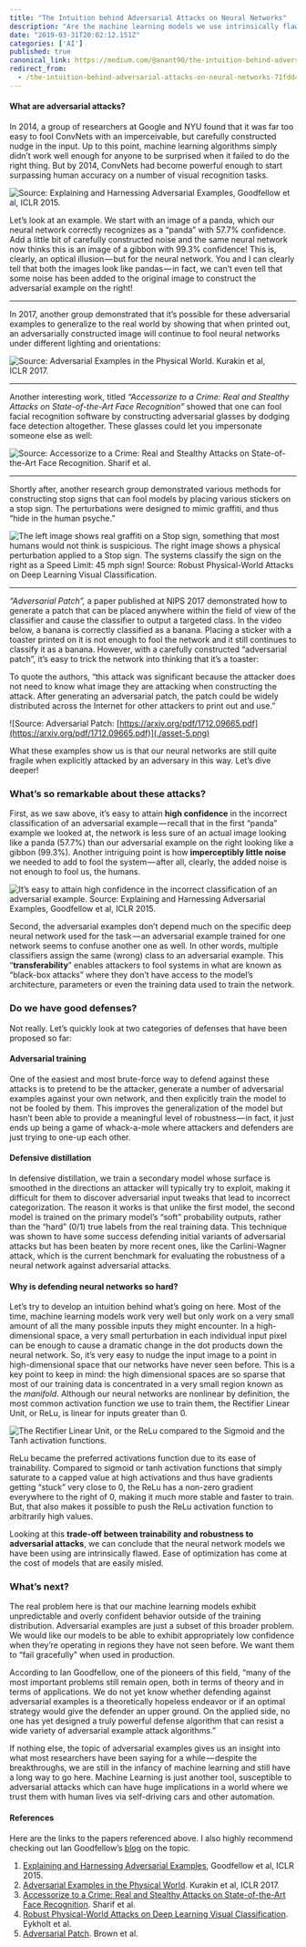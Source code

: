 ```yaml
---
title: "The Intuition behind Adversarial Attacks on Neural Networks"
description: "Are the machine learning models we use intrinsically flawed?"
date: "2019-03-31T20:02:12.151Z"
categories: ['AI']
published: true
canonical_link: https://medium.com/@anant90/the-intuition-behind-adversarial-attacks-on-neural-networks-71fdd427a33b
redirect_from:
  - /the-intuition-behind-adversarial-attacks-on-neural-networks-71fdd427a33b
---
```


#### What are adversarial attacks?

In 2014, a group of researchers at Google and NYU found that it was far too easy to fool ConvNets with an imperceivable, but carefully constructed nudge in the input. Up to this point, machine learning algorithms simply didn’t work well enough for anyone to be surprised when it failed to do the right thing. But by 2014, ConvNets had become powerful enough to start surpassing human accuracy on a number of visual recognition tasks.

![Source: [_Explaining and Harnessing Adversarial Examples_](https://arxiv.org/abs/1412.6572)_, Goodfellow et al, ICLR 2015._](./asset-1.png)

Let’s look at an example. We start with an image of a panda, which our neural network correctly recognizes as a “panda” with 57.7% confidence. Add a little bit of carefully constructed noise and the same neural network now thinks this is an image of a gibbon with 99.3% confidence! This is, clearly, an optical illusion — but for the neural network. You and I can clearly tell that both the images look like pandas — in fact, we can’t even tell that some noise has been added to the original image to construct the adversarial example on the right!

---

In 2017, another group demonstrated that it’s possible for these adversarial examples to generalize to the real world by showing that when printed out, an adversarially constructed image will continue to fool neural networks under different lighting and orientations:

![Source: [Adversarial Examples in the Physical World](https://arxiv.org/pdf/1607.02533.pdf). Kurakin et al, ICLR 2017.](./asset-2.png)

---

Another interesting work, titled _“Accessorize to a Crime: Real and Stealthy Attacks on State-of-the-Art Face Recognition”_ showed that one can fool facial recognition software by constructing adversarial glasses by dodging face detection altogether. These glasses could let you impersonate someone else as well:

![Source: [_Accessorize to a Crime: Real and Stealthy Attacks on State-of-the-Art Face Recognition_](https://www.cs.cmu.edu/~sbhagava/papers/face-rec-ccs16.pdf)_. Sharif et al._](./asset-3.png)

---

Shortly after, another research group demonstrated various methods for constructing stop signs that can fool models by placing various stickers on a stop sign. The perturbations were designed to mimic graffiti, and thus “hide in the human psyche.”

![The left image shows real graffiti on a Stop sign, something that most humans would not think is suspicious. The right image shows a physical perturbation applied to a Stop sign. The systems classify the sign on the right as a Speed Limit: 45 mph sign! Source: [Robust Physical-World Attacks on Deep Learning Visual Classification](https://arxiv.org/pdf/1707.08945.pdf).](./asset-4.png)

---

_“Adversarial Patch”,_ a paper published at NIPS 2017 demonstrated how to generate a patch that can be placed anywhere within the field of view of the classifier and cause the classifier to output a targeted class. In the video below, a banana is correctly classified as a banana. Placing a sticker with a toaster printed on it is not enough to fool the network and it still continues to classify it as a banana. However, with a carefully constructed “adversarial patch”, it’s easy to trick the network into thinking that it’s a toaster:



To quote the authors, “this attack was significant because the attacker does not need to know what image they are attacking when constructing the attack. After generating an adversarial patch, the patch could be widely distributed across the Internet for other attackers to print out and use.”

![Source: Adversarial Patch: [https://arxiv.org/pdf/1712.09665.pdf](https://arxiv.org/pdf/1712.09665.pdf)](./asset-5.png)

What these examples show us is that our neural networks are still quite fragile when explicitly attacked by an adversary in this way. Let’s dive deeper!

### What’s so remarkable about these attacks?

First, as we saw above, it’s easy to attain **high confidence** in the incorrect classification of an adversarial example — recall that in the first “panda” example we looked at, the network is less sure of an actual image looking like a panda (57.7%) than our adversarial example on the right looking like a gibbon (99.3%). Another intriguing point is how **imperceptibly little noise** we needed to add to fool the system — after all, clearly, the added noise is not enough to fool us, the humans.

![It’s easy to attain **high confidence** in the incorrect classification of an adversarial example. Source: [_Explaining and Harnessing Adversarial Examples_](https://arxiv.org/abs/1412.6572)_, Goodfellow et al, ICLR 2015._](./asset-6.png)

Second, the adversarial examples don’t depend much on the specific deep neural network used for the task — an adversarial example trained for one network seems to confuse another one as well. In other words, multiple classifiers assign the same (wrong) class to an adversarial example. This “**transferability**” enables attackers to fool systems in what are known as “black-box attacks” where they don’t have access to the model’s architecture, parameters or even the training data used to train the network.

### Do we have good defenses?

Not really. Let’s quickly look at two categories of defenses that have been proposed so far:

#### Adversarial training

One of the easiest and most brute-force way to defend against these attacks is to pretend to be the attacker, generate a number of adversarial examples against your own network, and then explicitly train the model to not be fooled by them. This improves the generalization of the model but hasn’t been able to provide a meaningful level of robustness — in fact, it just ends up being a game of whack-a-mole where attackers and defenders are just trying to one-up each other.

#### Defensive distillation

In defensive distillation, we train a secondary model whose surface is smoothed in the directions an attacker will typically try to exploit, making it difficult for them to discover adversarial input tweaks that lead to incorrect categorization. The reason it works is that unlike the first model, the second model is trained on the primary model’s “soft” probability outputs, rather than the “hard” (0/1) true labels from the real training data. This technique was shown to have some success defending initial variants of adversarial attacks but has been beaten by more recent ones, like the Carlini-Wagner attack, which is the current benchmark for evaluating the robustness of a neural network against adversarial attacks.

#### Why is defending neural networks so hard?

Let’s try to develop an intuition behind what’s going on here. Most of the time, machine learning models work very well but only work on a very small amount of all the many possible inputs they might encounter. In a high-dimensional space, a very small perturbation in each individual input pixel can be enough to cause a dramatic change in the dot products down the neural network. So, it’s very easy to nudge the input image to a point in high-dimensional space that our networks have never seen before. This is a key point to keep in mind: the high dimensional spaces are so sparse that most of our training data is concentrated in a very small region known as the _manifold_. Although our neural networks are nonlinear by definition, the most common activation function we use to train them, the Rectifier Linear Unit, or ReLu, is linear for inputs greater than 0.

![The Rectifier Linear Unit, or the ReLu compared to the Sigmoid and the Tanh activation functions.](./asset-7.png)

ReLu became the preferred activations function due to its ease of trainability. Compared to sigmoid or tanh activation functions that simply saturate to a capped value at high activations and thus have gradients getting “stuck” very close to 0, the ReLu has a non-zero gradient everywhere to the right of 0, making it much more stable and faster to train. But, that also makes it possible to push the ReLu activation function to arbitrarily high values.

Looking at this **trade-off between trainability and robustness to adversarial attacks**, we can conclude that the neural network models we have been using are intrinsically flawed. Ease of optimization has come at the cost of models that are easily misled.

### What’s next?

The real problem here is that our machine learning models exhibit unpredictable and overly confident behavior outside of the training distribution. Adversarial examples are just a subset of this broader problem. We would like our models to be able to exhibit appropriately low confidence when they’re operating in regions they have not seen before. We want them to “fail gracefully” when used in production.

According to Ian Goodfellow, one of the pioneers of this field, “many of the most important problems still remain open, both in terms of theory and in terms of applications. We do not yet know whether defending against adversarial examples is a theoretically hopeless endeavor or if an optimal strategy would give the defender an upper ground. On the applied side, no one has yet designed a truly powerful defense algorithm that can resist a wide variety of adversarial example attack algorithms.”

If nothing else, the topic of adversarial examples gives us an insight into what most researchers have been saying for a while — despite the breakthroughs, we are still in the infancy of machine learning and still have a long way to go here. Machine Learning is just another tool, susceptible to adversarial attacks which can have huge implications in a world where we trust them with human lives via self-driving cars and other automation.

#### References

Here are the links to the papers referenced above. I also highly recommend checking out Ian Goodfellow’s [blog](http://www.cleverhans.io) on the topic.

1.  [Explaining and Harnessing Adversarial Examples](https://arxiv.org/abs/1412.6572), Goodfellow et al, ICLR 2015.
2.  [Adversarial Examples in the Physical World](https://arxiv.org/pdf/1607.02533.pdf). Kurakin et al, ICLR 2017.
3.  [Accessorize to a Crime: Real and Stealthy Attacks on State-of-the-Art Face Recognition](https://www.cs.cmu.edu/~sbhagava/papers/face-rec-ccs16.pdf). Sharif et al.
4.  [Robust Physical-World Attacks on Deep Learning Visual Classification](https://arxiv.org/pdf/1707.08945.pdf). Eykholt et al.
5.  [Adversarial Patch](https://arxiv.org/pdf/1712.09665.pdf). Brown et al.
